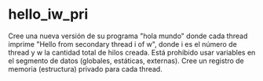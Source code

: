 # hello_iw_pri
Cree una nueva versión de su programa "hola mundo" donde cada thread imprime
"Hello from secondary thread i of w", donde i es el número de thread y w la
cantidad total de hilos creada. Está prohibido usar variables en el segmento
de datos (globales, estáticas, externas). Cree un registro de memoria
(estructura) privado para cada thread.